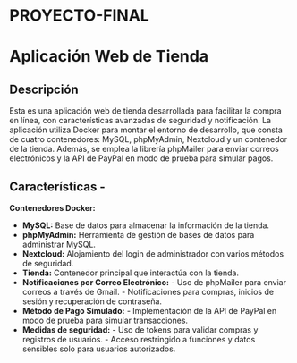 # PROYECTO-FINAL
 # Aplicación Web de Tienda 
 ## Descripción 
Esta es una aplicación web de tienda desarrollada para facilitar la compra en línea, con características avanzadas de seguridad y notificación. La aplicación utiliza Docker para montar el entorno de desarrollo, que consta de cuatro contenedores: MySQL, phpMyAdmin, Nextcloud y un contenedor de la tienda. Además, se emplea la librería phpMailer para enviar correos electrónicos y la API de PayPal en modo de prueba para simular pagos. 
## Características - 
**Contenedores Docker:** 
- **MySQL:** Base de datos para almacenar la información de la tienda.
-  **phpMyAdmin:** Herramienta de gestión de bases de datos para administrar MySQL.
-  **Nextcloud:** Alojamiento del login de administrador con varios métodos de seguridad.
- **Tienda:** Contenedor principal que interactúa con la tienda.
- **Notificaciones por Correo Electrónico:** - Uso de phpMailer para enviar correos a través de Gmail. - Notificaciones para compras, inicios de sesión y recuperación de contraseña.
- **Método de Pago Simulado:** - Implementación de la API de PayPal en modo de prueba para simular transacciones.
- **Medidas de seguridad:** - Uso de tokens para validar compras y registros de usuarios. - Acceso restringido a funciones y datos sensibles solo para usuarios autorizados.
 
